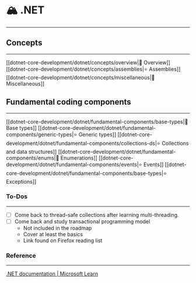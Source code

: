 # 🏔️ .NET
---

## Concepts
---

[[dotnet-core-development/dotnet/concepts/overview|🍯 Overview]]
[[dotnet-core-development/dotnet/concepts/assemblies|⭐ Assemblies]]
[[dotnet-core-development/dotnet/concepts/miscellaneous|🍯 Miscellaneous]]

## Fundamental coding components
---

[[dotnet-core-development/dotnet/fundamental-components/base-types|🚨 Base types]]
[[dotnet-core-development/dotnet/fundamental-components/generic-types|⭐ Generic types]]
[[dotnet-core-development/dotnet/fundamental-components/collections-ds|⭐ Collections and data structures]]
[[dotnet-core-development/dotnet/fundamental-components/enums|🚨 Enumerations]]
[[dotnet-core-development/dotnet/fundamental-components/events|⭐ Events]]
[[dotnet-core-development/dotnet/fundamental-components/base-types|⭐ Exceptions]]

### To-Dos
---

- [ ] Come back to thread-safe collections after learning multi-threading.
- [ ] Come back and study transactional programming model
	- Not included in the roadmap
	- Cover at least the basics
	- Link found on Firefox reading list

### Reference
---

[.NET documentation | Microsoft Learn](https://learn.microsoft.com/en-us/dotnet/fundamentals/)

